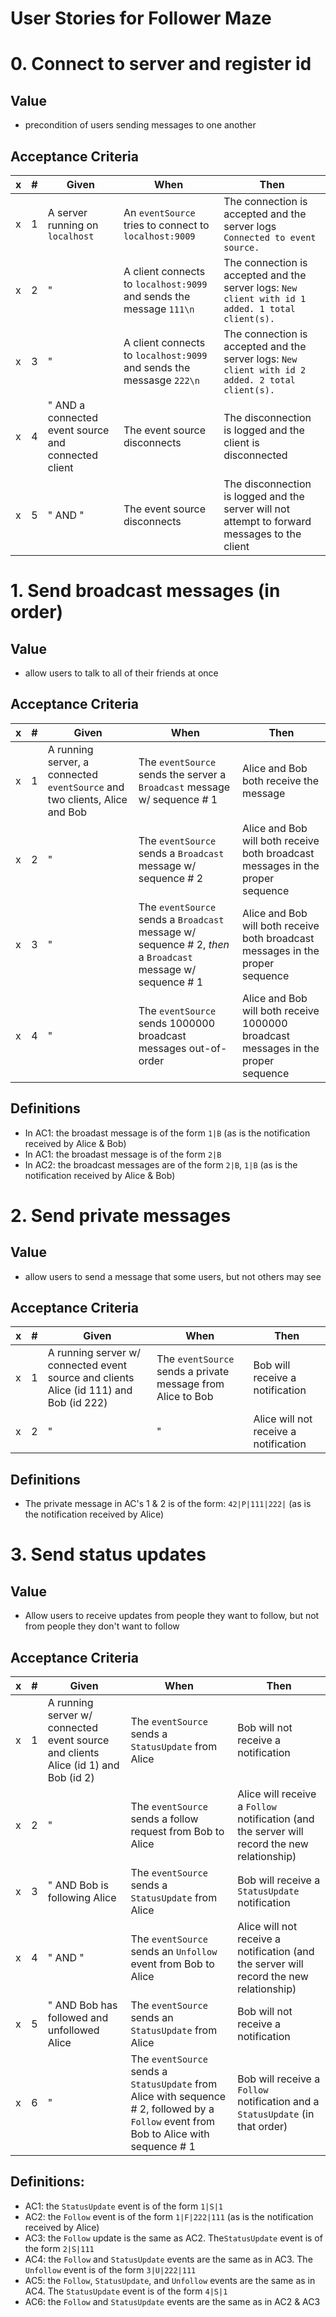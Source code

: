 # User Stories for Follower Maze

# 0. Connect to server and register id

## Value
* precondition of users sending messages to one another

## Acceptance Criteria

| x | # | Given | When | Then |
|---|---| ----- | ---- | ---- |
| x | 1 | A server running on `localhost` | An `eventSource` tries to connect to `localhost:9009` | The connection is accepted and the server logs `Connected to event source.` |
| x | 2 | " | A client connects to `localhost:9099` and sends the message `111\n` | The connection is accepted and the server logs: `New client with id 1 added. 1 total client(s).` |
| x | 3 | " | A client connects to `localhost:9099` and sends the messasge `222\n` | The connection is accepted and the server logs: `New client with id 2 added. 2 total client(s).` | 
| x | 4 | " AND a connected event source and connected client | The event source disconnects | The disconnection is logged and the client is disconnected |
| x | 5 | " AND " | The event source disconnects | The disconnection is logged and the server will not attempt to forward messages to the client |

# 1. Send broadcast messages (in order)

## Value
* allow users to talk to all of their friends at once

## Acceptance Criteria

| x | # | Given | When | Then |
|---|---| ----- | ---- | ---- |
| x | 1 | A running server, a connected `eventSource` and two clients, Alice and Bob | The `eventSource` sends the server a `Broadcast` message w/ sequence # 1 | Alice and Bob both receive the message |
| x | 2 | " | The `eventSource` sends a `Broadcast` message w/ sequence # 2 | Alice and Bob will both receive both broadcast messages in the proper sequence |
| x | 3 | " | The `eventSource` sends a `Broadcast` message w/ sequence # 2, *then* a `Broadcast` message w/ sequence # 1 | Alice and Bob will both receive both broadcast messages in the proper sequence |    
| x | 4 | " | The `eventSource` sends 1000000 broadcast messages out-of-order | Alice and Bob will both receive 1000000 broadcast messages in the proper sequence |


## Definitions

* In AC1: the broadast message is of the form `1|B` (as is the notification received by Alice & Bob)
* In AC1: the broadast message is of the form `2|B`
* In AC2: the broadcast messages are of the form `2|B`, `1|B` (as is the notification received by Alice & Bob)

# 2. Send private messages

## Value
* allow users to send a message that some users, but not others may see

## Acceptance Criteria

| x | # | Given | When | Then |
|---|---| ----- | ---- | ---- |
| x | 1 | A running server w/ connected event source and clients Alice (id 111) and Bob (id 222)| The `eventSource` sends a private message from Alice to Bob | Bob will receive a notification |  
| x | 2 | " | " |  Alice will not receive a notification |  

## Definitions

* The private message in AC's 1 & 2 is of the form: `42|P|111|222|` (as is the notification received by Alice)

# 3. Send status updates

## Value
* Allow users to receive updates from people they want to follow, but not from people they don't want to follow

## Acceptance Criteria

| x | # | Given | When | Then |
|---|---| ----- | ---- | ---- |
| x | 1 | A running server w/ connected event source and clients Alice (id 1) and Bob (id 2)| The `eventSource` sends a `StatusUpdate` from Alice | Bob will not receive a notification |  
| x | 2 | " | The `eventSource` sends a follow request from Bob to Alice | Alice will receive a `Follow` notification (and the server will record the new relationship) |  
| x | 3 | " AND Bob is following Alice| The `eventSource` sends a `StatusUpdate` from Alice | Bob will receive a `StatusUpdate` notification |
| x | 4 | " AND " | The `eventSource` sends an `Unfollow` event from Bob to Alice | Alice will not receive a notification (and the server will record the new relationship) |
| x | 5 | " AND Bob has followed and unfollowed Alice | The `eventSource` sends an `StatusUpdate` from Alice | Bob will not receive a notification |
| x | 6 | " | The `eventSource` sends a `StatusUpdate` from Alice with sequence # 2, followed by a `Follow` event from Bob to Alice with sequence # 1 | Bob will receive a `Follow` notification and a `StatusUpdate` (in that order) |


## Definitions:

* AC1: the `StatusUpdate` event is of the form `1|S|1`
* AC2: the `Follow` event is of the form `1|F|222|111` (as is the notification received by Alice)
* AC3: the `Follow` update is the same as AC2. The`StatusUpdate` event is of the form `2|S|111`
* AC4: the `Follow` and `StatusUpdate` events are the same as in AC3. The `Unfollow` event is of the form `3|U|222|111`
* AC5: the `Follow`, `StatusUpdate`, and `Unfollow` events are the same as in AC4. The `StatusUpdate` event is of the form `4|S|1`
* AC6: the `Follow` and `StatusUpdate` events are the same as in AC2 & AC3

